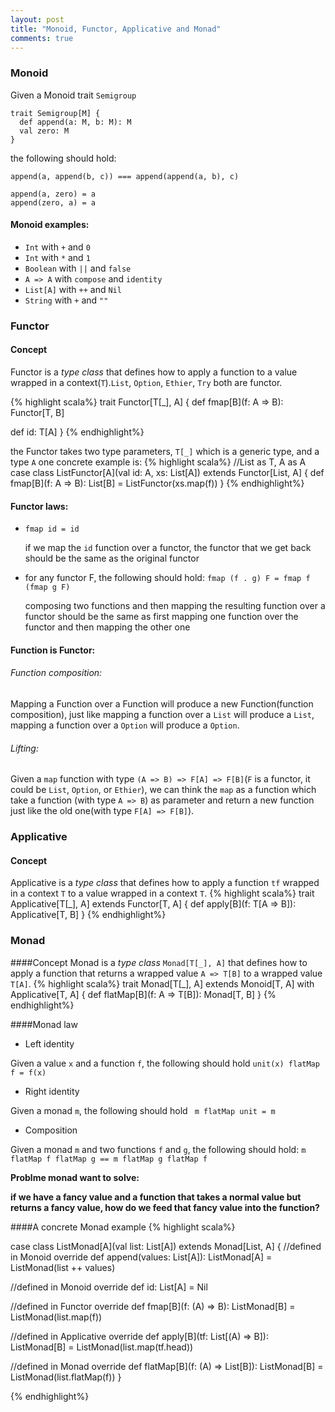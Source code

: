 ```yaml
---
layout: post
title: "Monoid, Functor, Applicative and Monad"
comments: true
---
```


### Monoid
Given a Monoid trait `Semigroup`

```
trait Semigroup[M] {
  def append(a: M, b: M): M
  val zero: M
}
```

the following should hold:

```
append(a, append(b, c)) === append(append(a, b), c)
```

```
append(a, zero) = a
append(zero, a) = a
```

#### Monoid examples:
  - `Int` with `+` and `0`
  - `Int` with `*` and `1`
  - `Boolean` with `||` and `false`
  - `A => A` with `compose` and `identity`
  - `List[A]` with `++` and `Nil`
  - `String` with `+` and `""`

### Functor

#### Concept
Functor is a _type class_ that defines how to apply a function to a value wrapped in a context(`T`).`List`, `Option`, `Ethier`, `Try` both are functor.

{% highlight scala%}
trait Functor[T[_], A] {
  def fmap[B](f: A => B): Functor[T, B]

  def id: T[A]
}
{% endhighlight%}

the Functor takes two type parameters, `T[_]` which is a generic type, and a type `A`
one concrete example is:
{% highlight scala%}
//List as T, A as A
case class ListFunctor[A](val id: A, xs: List[A]) extends Functor[List, A] {
  def fmap[B](f: A => B): List[B] = ListFunctor(xs.map(f))
}
{% endhighlight%}

#### Functor laws:

- `fmap id = id`

   if we map the `id` function over a functor, the functor that we get back should be the same as the original functor
- for any functor F, the following should hold: `fmap (f . g) F = fmap f (fmap g F)`

  composing two functions and then mapping the resulting function over a functor should be the same as first mapping one function over the functor and then mapping the other one

#### Function is Functor:
###### Function composition:
Mapping a Function over a Function will produce a new Function(function composition), just like mapping a function over a `List` will produce a `List`, mapping a function over a `Option` will produce a `Option`.

###### Lifting:
Given a `map` function with type `(A => B) => F[A] => F[B]`(`F` is a functor, it could be `List`, `Option`, or `Ethier`), we can think the `map` as a function which take a function (with type `A => B`) as parameter and return a new function just like the old one(with type `F[A] => F[B]`).

### Applicative

#### Concept
Applicative is a _type class_ that defines how to apply a function `tf` wrapped in a context `T`  to a value wrapped in a context `T`.
{% highlight scala%}
trait Applicative[T[_], A] extends Functor[T, A] {
  def apply[B](f: T[A => B]): Applicative[T, B]
}
{% endhighlight%}

### Monad

####Concept
Monad  is a _type class_ `Monad[T[_], A]` that defines how to apply a function that returns a wrapped value `A => T[B]` to a wrapped value `T[A]`.
{% highlight scala%}
trait Monad[T[_], A] extends Monoid[T, A] with Applicative[T, A] {
  def flatMap[B](f: A => T[B]): Monad[T, B]
}
{% endhighlight%}

####Monad law

- Left identity

 Given a value `x` and a function `f`, the following should hold `unit(x) flatMap f = f(x)`

- Right identity

 Given a monad `m`, the following should hold ` m flatMap unit = m`

- Composition

Given a monad `m` and two functions `f` and `g`, the following should hold:
`m flatMap f flatMap g == m flatMap g flatMap f`

__Problme monad want to solve:__

__if we have a fancy value and a function that takes a normal value but returns a fancy value, how do we feed that fancy value into the function?__

####A concrete Monad example
{% highlight scala%}

case class ListMonad[A](val list: List[A])  extends Monad[List, A] {
  //defined in Monoid
  override def append(values: List[A]): ListMonad[A] = ListMonad(list ++ values)

  //defined in Monoid
  override def id: List[A] = Nil

  //defined in Functor
  override def fmap[B](f: (A) => B): ListMonad[B] = ListMonad(list.map(f))

  //defined in Applicative
  override def apply[B](tf: List[(A) => B]): ListMonad[B] = ListMonad(list.map(tf.head))

  //defined in Monad
  override def flatMap[B](f: (A) => List[B]): ListMonad[B] = ListMonad(list.flatMap(f))
}

{% endhighlight%}
